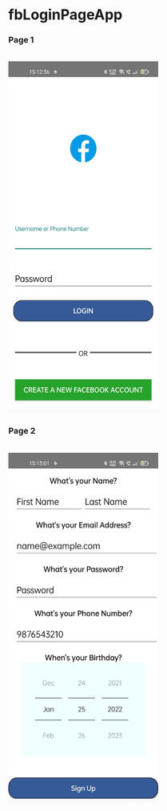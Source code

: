 # fbLoginPageApp

<h3>Page 1</h3>
<br>
<img src="https://github.com/DGreat49251/fbLoginPageApp/blob/4c1dea7bea6da16709b04589e4e5b7107a3c8085/page1.png" width="300px" height="700px" alt="Page1">
<br>
<h3>Page 2</h3>
<br>
<img src="https://github.com/DGreat49251/fbLoginPageApp/blob/4c1dea7bea6da16709b04589e4e5b7107a3c8085/page2.png" width="300px" height="700px" alt="Page2">
